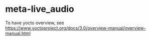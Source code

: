 # meta-live_audio

To have yocto overview, see https://www.yoctoproject.org/docs/3.0/overview-manual/overview-manual.html
